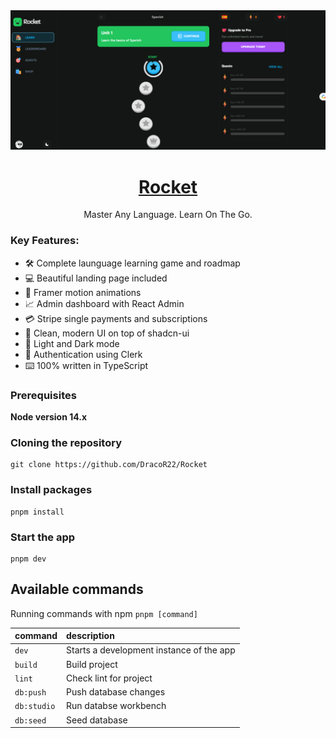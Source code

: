 <a href="https://rocket-lime.vercel.app">
  <img src="/public/rocket.png">
  <h1 align="center">Rocket</h1>
</a>

<p align="center">
  Master Any Language. Learn On The Go.
</p>

### Key Features:

- 🛠️ Complete launguage learning game and roadmap
- 💻 Beautiful landing page included
- 🎨 Framer motion animations
- 📈 Admin dashboard with React Admin
- 💳 Stripe single payments and subscriptions
- 🌟 Clean, modern UI on top of shadcn-ui
- 🌙 Light and Dark mode
- 🔑 Authentication using Clerk
- ⌨️ 100% written in TypeScript


### Prerequisites

**Node version 14.x**

### Cloning the repository

```shell
git clone https://github.com/DracoR22/Rocket
```

### Install packages

```shell
pnpm install
```

### Start the app

```shell
pnpm dev
```

## Available commands

Running commands with npm `pnpm [command]`

| command | description                              |
| :------ | :--------------------------------------- |
| `dev`   | Starts a development instance of the app |
| `build` | Build project                            |
| `lint`  | Check lint for project                   |
| `db:push`    | Push database changes               |
| `db:studio`  | Run databse workbench               |
| `db:seed`    | Seed database                       |